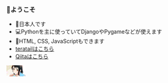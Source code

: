 ### 👋ようこそ
- 🗾日本人です
- 💻Pythonを主に使っていてDjangoやPygameなどが使えます
- 💬HTML, CSS, JavaScriptもできます
- [teratailはこちら](https://teratail.com/users/ForestSeo)
- [Qiitaはこちら](https://qiita.com/ForestSeo)
<img src="https://github.com/ForestSeo/ForestSeo/blob/image/20170305001145.jpg" width="10%" alt="" title="サンプル">
